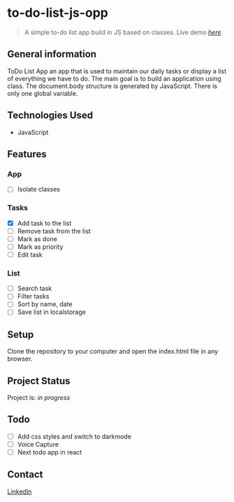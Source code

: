 # to-do-list-js-opp
> A simple to-do list app build in JS based on classes.
> Live demo [_here_](http://#).

## General information

ToDo List App an app that is used to maintain our daily tasks or display a list of everything we have to do. The main goal is to build an application using class. The document.body structure is generated by JavaScript. There is only one global variable.

## Technologies Used

- JavaScript 

## Features

### App

- [ ] Isolate classes

### Tasks

- [x] Add task to the list 
- [ ] Remove task from the list
- [ ] Mark as done
- [ ] Mark as priority
- [ ] Edit task

### List

- [ ] Search task
- [ ] Filter tasks
- [ ] Sort by name, date
- [ ] Save list in localstorage

<!-- 
## Screenshots
![Example screenshot](./img/screenshot.png) -->

## Setup

Clone the repository to your computer and open the index.html file in any browser.

## Project Status

Project is: _in progress_

## Todo

- [ ] Add css styles and switch to darkmode
- [ ] Voice Capture
- [ ] Next todo app in react

## Contact

[LinkedIn](https://www.linkedin.com/in/lukasz-smolnicki/)





